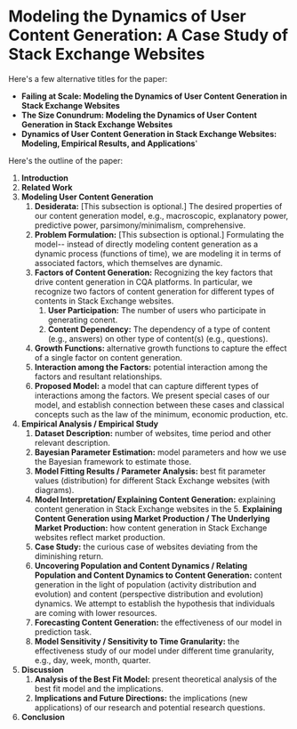 # Modeling the Dynamics of User Content Generation: A Case Study of Stack Exchange Websites
Here's a few alternative titles for the paper:
- **Failing at Scale: Modeling the Dynamics of User Content Generation in Stack Exchange Websites**
- **The Size Conundrum: Modeling the Dynamics of User Content Generation in Stack Exchange Websites**
- **Dynamics of User Content Generation in Stack Exchange Websites: Modeling, Empirical Results, and Applications**'



Here's the outline of the paper:
1. **Introduction**
2. **Related Work**
3. **Modeling User Content Generation**
   1. **Desiderata:** [This subsection is optional.] The desired properties of our content generation model, e.g., macroscopic, explanatory power, predictive power, parsimony/minimalism, comprehensive.
   2. **Problem Formulation:** [This subsection is optional.] Formulating the model-- instead of directly modeling content generation as a dynamic process (functions of time), we are modeling it in terms of associated factors, which themselves are dynamic.
   3. **Factors of Content Generation:** Recognizing the key factors that drive content generation in CQA platforms. In particular, we recognize two factors of content generation for different types of contents in Stack Exchange websites. 
       1. **User Participation:** The number of users who participate in generating conent.
       2. **Content Dependency:**  The dependency of a type of content (e.g., answers) on other type of content(s) (e.g., questions).
   4. **Growth Functions:** alternative growth functions to capture the effect of a single factor on content generation. 
   5. **Interaction among the Factors:** potential interaction among the factors and resultant relationships. 
   6. **Proposed Model:** a model that can capture different types of  interactions among the factors. We present special cases of our model, and establish connection between these cases and classical concepts such as the law of the minimum, economic production, etc.
4. **Empirical Analysis / Empirical Study**
   1. **Dataset Description:** number of websites, time period and other relevant description.
   2. **Bayesian Parameter Estimation:** model parameters and how we use the Bayesian framework to estimate those.
   3. **Model Fitting Results / Parameter Analysis:** best fit parameter values (distribution)  for different Stack Exchange websites (with diagrams).
   4. **Model Interpretation/ Explaining Content Generation:** explaining content generation in Stack Exchange websites in the    5. **Explaining Content Generation using Market Production / The Underlying Market Production:** how content generation in Stack Exchange websites reflect market production.
   6. **Case Study:** the curious case of websites deviating from the diminishing return.
   7. **Uncovering Population and Content Dynamics / Relating Population and Content Dynamics to Content Generation:** content generation in the light of population (activity distribution and evolution) and content (perspective distribution and evolution) dynamics. We attempt to establish the hypothesis that individuals are coming with lower resources.
   8. **Forecasting Content Generation:** the effectiveness of our model in prediction task.
   9. **Model Sensitivity / Sensitivity to Time Granularity:** the effectiveness study of our model under different time granularity, e.g., day, week, month, quarter.
5. **Discussion**
   1. **Analysis of the Best Fit Model:** present theoretical analysis of the best fit model and the implications.
   2. **Implications and Future Directions:** the implications (new applications) of our research and potential research questions. 
6. **Conclusion**
